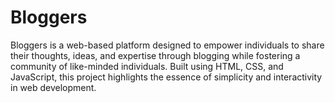 # Bloggers
Bloggers is a web-based platform designed to empower individuals to share their thoughts, ideas, and expertise through blogging while fostering a community of like-minded individuals. Built using HTML, CSS, and JavaScript, this project highlights the essence of simplicity and interactivity in web development.
